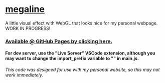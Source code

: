 # [megaline](https://helloworld3200.github.io/megaline/)
A little visual effect with WebGL that looks nice for my personal webpage. WORK IN PROGRESS!

### [Available @ GitHub Pages by clicking here.](https://helloworld3200.github.io/megaline/)
#### For dev server, use the "Live Server" VSCode extension, although you may want to change the import_prefix variable to "" in main.js.
*This code was designed for use with my personal website, so this may not work immediately.*
